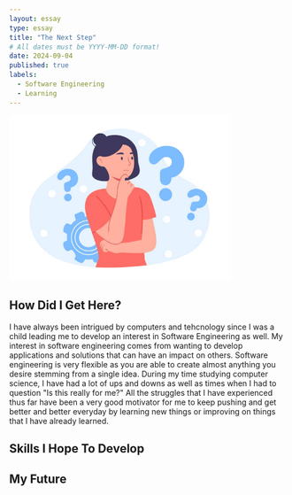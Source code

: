 ```yaml
---
layout: essay
type: essay
title: "The Next Step"
# All dates must be YYYY-MM-DD format!
date: 2024-09-04
published: true
labels:
  - Software Engineering
  - Learning
---
```


<img width="400px" class="rounded float-start pe-4" src="../img/Reflection.jpg">

## How Did I Get Here?

I have always been intrigued by computers and tehcnology since I was a child leading me to develop an interest in Software Engineering as well. My interest in software engineering comes from wanting to develop applications and solutions that can have an impact on others. Software engineering is very flexible as you are able to create almost anything you desire stemming from a single idea. During my time studying computer science, I have had a lot of ups and downs as well as times when I had to question "Is this really for me?" All the struggles that I have experienced thus far have been a very good motivator for me to keep pushing and get better and better everyday by learning new things or improving on things that I have already learned. 

## Skills I Hope To Develop 



## My Future
